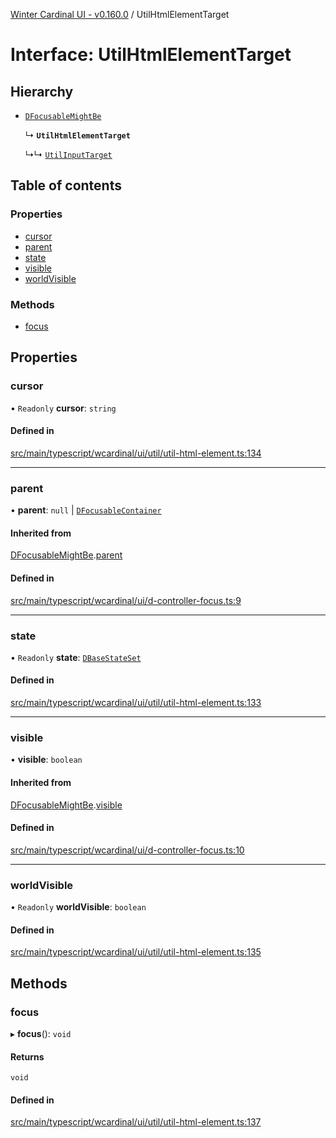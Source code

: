 [Winter Cardinal UI - v0.160.0](../index.md) / UtilHtmlElementTarget

# Interface: UtilHtmlElementTarget

## Hierarchy

- [`DFocusableMightBe`](DFocusableMightBe.md)

  ↳ **`UtilHtmlElementTarget`**

  ↳↳ [`UtilInputTarget`](UtilInputTarget.md)

## Table of contents

### Properties

- [cursor](UtilHtmlElementTarget.md#cursor)
- [parent](UtilHtmlElementTarget.md#parent)
- [state](UtilHtmlElementTarget.md#state)
- [visible](UtilHtmlElementTarget.md#visible)
- [worldVisible](UtilHtmlElementTarget.md#worldvisible)

### Methods

- [focus](UtilHtmlElementTarget.md#focus)

## Properties

### cursor

• `Readonly` **cursor**: `string`

#### Defined in

[src/main/typescript/wcardinal/ui/util/util-html-element.ts:134](https://github.com/winter-cardinal/winter-cardinal-ui/blob/v0.160.0/src/main/typescript/wcardinal/ui/util/util-html-element.ts#L134)

___

### parent

• **parent**: ``null`` \| [`DFocusableContainer`](DFocusableContainer.md)

#### Inherited from

[DFocusableMightBe](DFocusableMightBe.md).[parent](DFocusableMightBe.md#parent)

#### Defined in

[src/main/typescript/wcardinal/ui/d-controller-focus.ts:9](https://github.com/winter-cardinal/winter-cardinal-ui/blob/v0.160.0/src/main/typescript/wcardinal/ui/d-controller-focus.ts#L9)

___

### state

• `Readonly` **state**: [`DBaseStateSet`](DBaseStateSet.md)

#### Defined in

[src/main/typescript/wcardinal/ui/util/util-html-element.ts:133](https://github.com/winter-cardinal/winter-cardinal-ui/blob/v0.160.0/src/main/typescript/wcardinal/ui/util/util-html-element.ts#L133)

___

### visible

• **visible**: `boolean`

#### Inherited from

[DFocusableMightBe](DFocusableMightBe.md).[visible](DFocusableMightBe.md#visible)

#### Defined in

[src/main/typescript/wcardinal/ui/d-controller-focus.ts:10](https://github.com/winter-cardinal/winter-cardinal-ui/blob/v0.160.0/src/main/typescript/wcardinal/ui/d-controller-focus.ts#L10)

___

### worldVisible

• `Readonly` **worldVisible**: `boolean`

#### Defined in

[src/main/typescript/wcardinal/ui/util/util-html-element.ts:135](https://github.com/winter-cardinal/winter-cardinal-ui/blob/v0.160.0/src/main/typescript/wcardinal/ui/util/util-html-element.ts#L135)

## Methods

### focus

▸ **focus**(): `void`

#### Returns

`void`

#### Defined in

[src/main/typescript/wcardinal/ui/util/util-html-element.ts:137](https://github.com/winter-cardinal/winter-cardinal-ui/blob/v0.160.0/src/main/typescript/wcardinal/ui/util/util-html-element.ts#L137)

